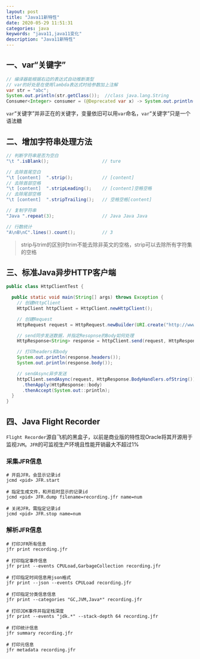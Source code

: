 ```yaml
---
layout: post
title: "Java11新特性"
date: 2020-05-29 11:51:31
categories: java
keywords: "java11,java11变化"
description: "Java11新特性"
---
```


## 一、var“关键字”

```java
// 编译器能根据右边的表达式自动推断类型
// var的好处是在使用lambda表达式时给参数加上注解
var str = "abc";
System.out.println(str.getClass());  //class java.lang.String
Consumer<Integer> consumer = (@Deprecated var x) -> System.out.println(x);
```

`var`“关键字”并非正在的关键字，变量依旧可以用`var`命名，`var`“关键字”只是一个语法糖

## 二、增加字符串处理方法

```java
// 判断字符串是否为空白
"\t ".isBlank();                    // ture

// 去除首尾空白
"\t [content]  ".strip();           // [content]
// 去除首部空格
"\t [content]  ".stripLeading();    // [content]空格空格    
// 去除尾部空格
"\t [content]  ".stripTrailing();   // 空格空格[content]

// 复制字符串
"Java ".repeat(3);                  // Java Java Java

// 行数统计
"A\nB\nC".lines().count();          // 3
```

> strip与trim的区别时trim不能去除非英文的空格，strip可以去除所有字符集的空格

## 三、标准Java异步HTTP客户端

```java
public class HttpClientTest {

  public static void main(String[] args) throws Exception {
    // 创建HttpClient
    HttpClient httpClient = HttpClient.newHttpClient();

    // 创建Request
    HttpRequest request = HttpRequest.newBuilder(URI.create("http://www.baidu.com")).build();

    // send同步发送数据，并指定Resopnse的Body如何处理
    HttpResponse<String> response = httpClient.send(request, HttpResponse.BodyHandlers.ofString());

    // 打印headers和body
    System.out.println(response.headers());
    System.out.println(response.body());

    // sendAsync异步发送
    httpClient.sendAsync(request, HttpResponse.BodyHandlers.ofString())
      .thenApply(HttpResponse::body)
      .thenAccept(System.out::println);
  }
}
```



## 四、Java Flight Recorder

`Flight Recorder`源自飞机的黑盒子，以前是商业版的特性现Oracle将其开源用于监视`JVM`。`JFR`的可监视生产环境且性能开销最大不超过1%

### 采集JFR信息

```shell
# 开启JFR，会显示记录id
jcmd <pid> JFR.start

# 指定生成文件，和开启时显示的记录id
jcmd <pid> JFR.dump filename=recording.jfr name=num

# 关闭JFR，需指定记录id
jcmd <pid> JFR.stop name=num
```

### 解析JFR信息

```shell
# 打印JFR所有信息
jfr print recording.jfr

# 打印指定事件信息
jfr print --events CPULoad,GarbageCollection recording.jfr

# 打印指定时间信息用json格式
jfr print --json --events CPULoad recording.jfr

# 打印指定分类信息信息
jfr print --categories "GC,JVM,Java*" recording.jfr

# 打印JDK事件并指定栈深度
jfr print --events "jdk.*" --stack-depth 64 recording.jfr

# 打印统计信息
jfr summary recording.jfr

# 打印元信息
jfr metadata recording.jfr
```


